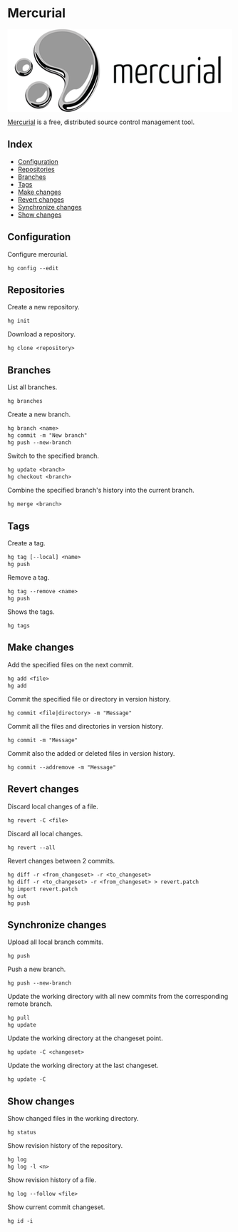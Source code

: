 # Mercurial

<p align="center"><img align="center" src="assets/mercurial.png"></p>

[Mercurial](https://www.mercurial-scm.org/) is a free, distributed source control management tool.

## Index

* [Configuration](#configuration)
* [Repositories](#repositories)
* [Branches](#branches)
* [Tags](#tags)
* [Make changes](#make-changes)
* [Revert changes](#revert-changes)
* [Synchronize changes](#synchronize-changes)
* [Show changes](#show-changes)

## Configuration

Configure mercurial.
```
hg config --edit
```

## Repositories

Create a new repository.
```
hg init
```

Download a repository.
```
hg clone <repository>
```

## Branches

List all branches.
```
hg branches
```

Create a new branch.
```
hg branch <name>
hg commit -m "New branch"
hg push --new-branch
```

Switch to the specified branch.
```
hg update <branch>
hg checkout <branch>
```

Combine the specified branch's history into the current branch.
```
hg merge <branch>
```

## Tags

Create a tag.
```
hg tag [--local] <name>
hg push
```

Remove a tag.
```
hg tag --remove <name>
hg push
```

Shows the tags.
```
hg tags
```

## Make changes

Add the specified files on the next commit.
```
hg add <file>
hg add
```

Commit the specified file or directory in version history.
```
hg commit <file|directory> -m "Message"
```

Commit all the files and directories in version history.
```
hg commit -m "Message"
```

Commit also the added or deleted files in version history.
```
hg commit --addremove -m "Message"
```

## Revert changes

Discard local changes of a file.
```
hg revert -C <file>
```

Discard all local changes.
```
hg revert --all
```

Revert changes between 2 commits.
```
hg diff -r <from_changeset> -r <to_changeset>
hg diff -r <to_changeset> -r <from_changeset> > revert.patch
hg import revert.patch
hg out
hg push
```

## Synchronize changes

Upload all local branch commits.
```
hg push
```

Push a new branch.
```
hg push --new-branch
```

Update the working directory with all new commits from the corresponding remote branch.
```
hg pull
hg update
```

Update the working directory at the changeset point.
```
hg update -C <changeset>
```

Update the working directory at the last changeset.
```
hg update -C
```

## Show changes

Show changed files in the working directory.
```
hg status
```

Show revision history of the repository.
```
hg log
hg log -l <n>
```

Show revision history of a file.
```
hg log --follow <file>
```

Show current commit changeset.
```
hg id -i
```
